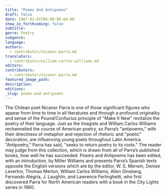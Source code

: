 ```yaml
---
title: "Poems And Antipoems"
draft: false
date: 1967-01-01T06:00:00-04:00
show_in_forthcoming: false
subtitle:
genre: Poetry
subgenre:
language:
authors:
  - contributor/nicanor-parra.md
translators:
  - contributor/william-carlos-williams.md
editors:
contributors:
  - contributor/nicanor-parra.md
featured_image_path:
description:
editions:
_slug: poems-and-antipoems
---
```


The Chilean poet Nicanor Parra is one of those significant figures who appear from time to time in all literatures and through a profound originality and sense of the Pound/Confucius principle of "Make It New" revitalize the poetry of their language. Just as the Imagists and William Carlos Williams rechannelled the course of American poetry, so Parra’s "antipoems," with their directness of metaphor and rejection of rhetoric and "poetic" decoration, are influencing young poets throughout Latin America. "Antipoetry," Parra has said, "seeks to return poetry to its roots." The reader may judge from this collection, which is drawn from all of Parra’s published books, how well he has succeeded. Poems and Antipoems has been edited, with an introduction, by Miller Williams and presents Parra’s Spanish texts opposite the English versions which are by the editor, W. S. Merwin, Denise Levertov, Thomas Merton, William Carlos Williams, Allen Ginsberg, Fernando Alegria, J. Laughlin, and Lawrence Ferlinghetti, who first discovered Parra for North American readers with a book in the City Lights series in 1960.

